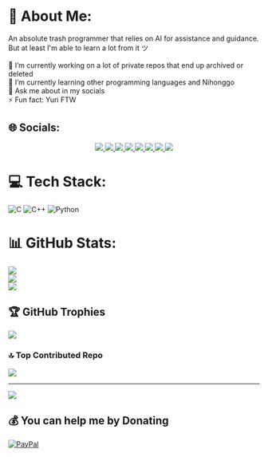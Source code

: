 # 💫 About Me:
An absolute trash programmer that relies on AI for assistance and guidance.<br>But at least I'm able to learn a lot from it ツ<br><br>🔭 I’m currently working on a lot of private repos that end up archived or deleted<br>🌱 I’m currently learning other programming languages and Nihonggo<br>💬 Ask me about in my socials<br>⚡ Fun fact: Yuri FTW

## 🌐 Socials:
<p align="center">
  <!-- Bluesky -->
  <a href="https://bsky.app/profile/yustinia513.bsky.social">
    <img src="https://img.shields.io/badge/Bluesky-1e1e2e?style=for-the-badge&logo=bluesky&logoColor=white" />
  </a>
  <!-- LinkedIn -->
  <a href="https://linkedin.com/in/justine-macaraeg-12a761379">
    <img src="https://img.shields.io/badge/LinkedIn-1e1e2e?style=for-the-badge&logo=linkedin&logoColor=white" />
  </a>
  <!-- Pinterest -->
  <a href="https://pinterest.com/yustinina513">
    <img src="https://img.shields.io/badge/Pinterest-1e1e2e?style=for-the-badge&logo=pinterest&logoColor=white" />
  </a>
  <!-- Reddit -->
  <a href="https://reddit.com/user/Nauchtyrne">
    <img src="https://img.shields.io/badge/Reddit-1e1e2e?style=for-the-badge&logo=reddit&logoColor=white" />
  </a>
  <!-- X (Twitter) -->
  <a href="https://x.com/@yustinia513">
    <img src="https://img.shields.io/badge/X-1e1e2e?style=for-the-badge&logo=x&logoColor=white" />
  </a>
  <!-- Gmail -->
  <a href="mailto:yustiniayevsa@gmail.com">
    <img src="https://img.shields.io/badge/Gmail-1e1e2e?style=for-the-badge&logo=gmail&logoColor=white" />
  </a>
  <!-- Telegram -->
  <a href="https://t.me/yustinia513">
    <img src="https://img.shields.io/badge/Telegram-1e1e2e?style=for-the-badge&logo=telegram&logoColor=white" />
  </a>
  <!-- Discord -->
  <a href="https://discordapp.com/users/yustinia513">
    <img src="https://img.shields.io/badge/Discord-1e1e2e?style=for-the-badge&logo=discord&logoColor=white" />
  </a>
</p>

# 💻 Tech Stack:
![C](https://img.shields.io/badge/c-%2300599C.svg?style=for-the-badge&logo=c&logoColor=white) ![C++](https://img.shields.io/badge/c++-%2300599C.svg?style=for-the-badge&logo=c%2B%2B&logoColor=white) ![Python](https://img.shields.io/badge/python-3670A0?style=for-the-badge&logo=python&logoColor=ffdd54)
# 📊 GitHub Stats:
![](https://github-readme-stats.vercel.app/api?username=yustinia&theme=catppuccin_mocha&hide_border=true&include_all_commits=false&count_private=false)<br/>
![](https://nirzak-streak-stats.vercel.app/?user=yustinia&theme=catppuccin_mocha&hide_border=true)<br/>
![](https://github-readme-stats.vercel.app/api/top-langs/?username=yustinia&theme=catppuccin_mocha&hide_border=true&include_all_commits=true&count_private=false&layout=compact)

## 🏆 GitHub Trophies
![](https://github-profile-trophy.vercel.app/?username=yustinia&theme=catppuccin_mocha&no-frame=true&no-bg=true&margin-w=4)

### 🔝 Top Contributed Repo
![](https://github-contributor-stats.vercel.app/api?username=yustinia&limit=5&theme=catppuccin_mocha&combine_all_yearly_contributions=true)

---
[![](https://visitcount.itsvg.in/api?id=yustinia&icon=3&color=11)](https://visitcount.itsvg.in)

  ## 💰 You can help me by Donating
  [![PayPal](https://img.shields.io/badge/PayPal-00457C?style=for-the-badge&logo=paypal&logoColor=white)](https://paypal.me/nocturnalmacaraeg) 
